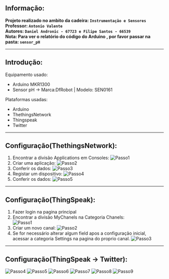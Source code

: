 ## Informação:
**Projeto realizado no ambito da cadeira: `Instrumentação e Sensores`  
Professor: `Antonio Valente`  
Autores: `Daniel Andronic - 67723 e Filipe Santos - 66539`  
Nota: Para ver o relatório do código do Arduino , por favor passar na pasta: `sensor_pH`**

_____________________________________________________________

## Introdução:
Equipamento usado: 
  - Arduino MKR1300 
  - Sensor pH -> Marca:DfRobot | Modelo: SEN0161  

Plataformas usadas:
  - Arduino
  - ThethingsNetwork
  - Thingspeak
  - Twitter

_____________________________________________________________

## Configuração(ThethingsNetwork):
1. Encontrar a divisão Applications em Consoles:
![Passo1](https://github.com/m3adn/sensor_pH-Arduino/blob/master/img/thing1.png)
2. Criar uma aplicação:
![Passo2](https://github.com/m3adn/sensor_pH-Arduino/blob/master/img/thing2.png)
3. Conferir os dados:
![Passo3](https://github.com/m3adn/sensor_pH-Arduino/blob/master/img/thing3.png)
4. Registar um dispositivo:
![Passo4](https://github.com/m3adn/sensor_pH-Arduino/blob/master/img/thing4.png)
5. Conferir os dados:
![Passo5](https://github.com/m3adn/sensor_pH-Arduino/blob/master/img/thing5.png)

_______________________________________________________________

## Configuração(ThingSpeak):
1. Fazer login na pagina principal    
2. Encontrar a divisão MyChanels na Categoria Chanels:  
![Passo1](https://github.com/m3adn/sensor_pH-Arduino/blob/master/img/speak1.png)
3. Criar um novo canal:
![Passo2](https://github.com/m3adn/sensor_pH-Arduino/blob/master/img/speak2.png)
4. Se for necessário alterar algum field apos a configuração inicial, acessar a categoria Settings na pagina do proprio canal.
![Passo3](https://github.com/m3adn/sensor_pH-Arduino/blob/master/img/speak3.png)
________________________________________________________________

## Configuração(ThingSpeak -> Twitter):
![Passo4](https://github.com/m3adn/sensor_pH-Arduino/blob/master/img/speak4.png)
![Passo5](https://github.com/m3adn/sensor_pH-Arduino/blob/master/img/speak5.png)
![Passo6](https://github.com/m3adn/sensor_pH-Arduino/blob/master/img/speak6.png)
![Passo7](https://github.com/m3adn/sensor_pH-Arduino/blob/master/img/speak7.png)
![Passo8](https://github.com/m3adn/sensor_pH-Arduino/blob/master/img/speak8.png)
![Passo9](https://github.com/m3adn/sensor_pH-Arduino/blob/master/img/speak9.png)
